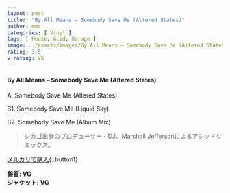 ```yaml
---
layout: post
title:  "By All Means – Somebody Save Me (Altered States)"
author: mmr
categories: [ Vinyl ]
tags: [ House, Acid, Garage ]
image: ../assets/images/By All Means – Somebody Save Me (Altered States).jpg
rating: 3.5
v-rating: VG
---
```


#### By All Means – Somebody Save Me (Altered States)

A. Somebody Save Me (Altered States)

B1. Somebody Save Me (Liquid Sky)

B2. Somebody Save Me (Album Mix)

> シカゴ出身のプロデューサー・DJ、Marshall Jeffersonによるアシッドリミックス。

[メルカリで購入](https://jp.mercari.com/item/m41822459521){:.button1}

<div class="mt-4 mb-4 d-flex align-items-center">
<strong class="mr-1">盤質: VG</strong>
</div>
<div class="mt-4 mb-4 d-flex align-items-center">
<strong class="mr-1">ジャケット: VG</strong>
</div>
